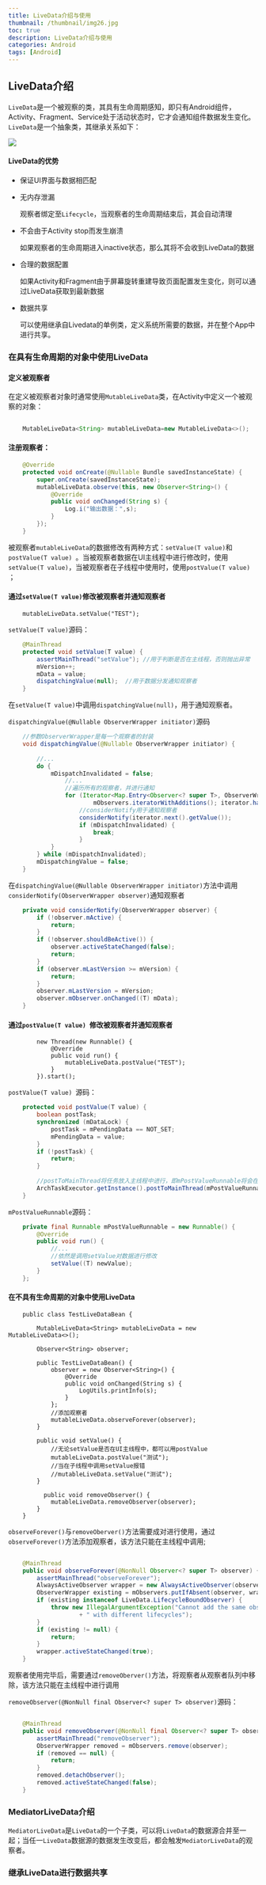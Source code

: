 ```yaml
---
title: LiveData介绍与使用
thumbnail: /thumbnail/img26.jpg
toc: true
description: LiveData介绍与使用
categories: Android
tags: [Android]
---
```


## LiveData介绍
`LiveData`是一个被观察的类，其具有生命周期感知，即只有Android组件，Activity、Fragment、Service处于活动状态时，它才会通知组件数据发生变化。`LiveData`是一个抽象类，其继承关系如下：
<!--more-->
![](public/img/Android/livedata.png)

#### LiveData的优势
* 保证UI界面与数据相匹配
* 无内存泄漏
    
    观察者绑定至`Lifecycle`，当观察者的生命周期结束后，其会自动清理
* 不会由于Activity stop而发生崩溃

    如果观察者的生命周期进入inactive状态，那么其将不会收到LiveData的数据
* 合理的数据配置
         
    如果Activity和Fragment由于屏幕旋转重建导致页面配置发生变化，则可以通过LiveData获取到最新数据 
* 数据共享

    可以使用继承自Livedata的单例类，定义系统所需要的数据，并在整个App中进行共享。

### 在具有生命周期的对象中使用LiveData

#### 定义被观察者
在定义被观察者对象时通常使用`MutableLiveData`类，在Activity中定义一个被观察的对象：

```java
  
    MutableLiveData<String> mutableLiveData=new MutableLiveData<>();

```

#### 注册观察者：

```java
    @Override
    protected void onCreate(@Nullable Bundle savedInstanceState) {
        super.onCreate(savedInstanceState);
        mutableLiveData.observe(this, new Observer<String>() {
            @Override
            public void onChanged(String s) {
                Log.i("输出数据：",s);
            }
        });
    }
```

被观察者`mutableLiveData`的数据修改有两种方式：`setValue(T value)`和`postValue(T value) `。当被观察者数据在UI主线程中进行修改时，使用`setValue(T value)`，当被观察者在子线程中使用时，使用`postValue(T value) `；

#### 通过`setValue(T value)`修改被观察者并通知观察者

```
    mutableLiveData.setValue("TEST");
```

`setValue(T value)`源码：
```java
    @MainThread
    protected void setValue(T value) {
        assertMainThread("setValue"); //用于判断是否在主线程，否则抛出异常
        mVersion++;
        mData = value;
        dispatchingValue(null);  //用于数据分发通知观察者
    }

```
在`setValue(T value)`中调用`dispatchingValue(null)`，用于通知观察者。

`dispatchingValue(@Nullable ObserverWrapper initiator)`源码
```java
    //参数ObserverWrapper是每一个观察者的封装
    void dispatchingValue(@Nullable ObserverWrapper initiator) {
       
        //...
        do {
            mDispatchInvalidated = false;
                //...
                //遍历所有的观察者，并进行通知
                for (Iterator<Map.Entry<Observer<? super T>, ObserverWrapper>> iterator =
                        mObservers.iteratorWithAdditions(); iterator.hasNext(); ) {
                    //considerNotify用于通知观察者
                    considerNotify(iterator.next().getValue());
                    if (mDispatchInvalidated) {
                        break;
                    }
            }
        } while (mDispatchInvalidated);
        mDispatchingValue = false;
    }

```

在`dispatchingValue(@Nullable ObserverWrapper initiator)`方法中调用`considerNotify(ObserverWrapper observer)`通知观察者

```java
    private void considerNotify(ObserverWrapper observer) {
        if (!observer.mActive) {
            return;
        }
        if (!observer.shouldBeActive()) {
            observer.activeStateChanged(false);
            return;
        }
        if (observer.mLastVersion >= mVersion) {
            return;
        }
        observer.mLastVersion = mVersion;
        observer.mObserver.onChanged((T) mData);
    }
```


#### 通过`postValue(T value) `修改被观察者并通知观察者

```
        new Thread(new Runnable() {
            @Override
            public void run() {
                mutableLiveData.postValue("TEST");
            }
        }).start();

```

`postValue(T value) `源码：

```java
    protected void postValue(T value) {
        boolean postTask;
        synchronized (mDataLock) {
            postTask = mPendingData == NOT_SET;
            mPendingData = value;
        }
        if (!postTask) {
            return;
        }
        
        //postToMainThread将任务放入主线程中进行，即mPostValueRunnable将会在主线程执行
        ArchTaskExecutor.getInstance().postToMainThread(mPostValueRunnable);
    }
```
`mPostValueRunnable`源码：
```java
    private final Runnable mPostValueRunnable = new Runnable() {
        @Override
        public void run() {
            //...
            //依然是调用setValue对数据进行修改
            setValue((T) newValue);
        }
    };

```

#### 在不具有生命周期的对象中使用LiveData

```
    public class TestLiveDataBean {

        MutableLiveData<String> mutableLiveData = new MutableLiveData<>();
        
        Observer<String> observer;

        public TestLiveDataBean() {
            observer = new Observer<String>() {
                @Override
                public void onChanged(String s) {
                    LogUtils.printInfo(s);
                }
            };
            //添加观察者
            mutableLiveData.observeForever(observer);
        }

        public void setValue() {
            //无论setValue是否在UI主线程中，都可以用postValue
            mutableLiveData.postValue("测试");
            //当在子线程中调用setValue报错
            //mutableLiveData.setValue("测试");
        }
    
          public void removeObserver() {
            mutableLiveData.removeObserver(observer);
        }
    }

```
`observeForever()`与`removeOberver()`方法需要成对进行使用，通过`observeForever()`方法添加观察者，该方法只能在主线程中调用;

```java

    @MainThread
    public void observeForever(@NonNull Observer<? super T> observer) {
        assertMainThread("observeForever");
        AlwaysActiveObserver wrapper = new AlwaysActiveObserver(observer);
        ObserverWrapper existing = mObservers.putIfAbsent(observer, wrapper);
        if (existing instanceof LiveData.LifecycleBoundObserver) {
            throw new IllegalArgumentException("Cannot add the same observer"
                    + " with different lifecycles");
        }
        if (existing != null) {
            return;
        }
        wrapper.activeStateChanged(true);
    }

```


观察者使用完毕后，需要通过`removeOberver()`方法，将观察者从观察者队列中移除，该方法只能在主线程中进行调用

`removeObserver(@NonNull final Observer<? super T> observer)`源码：
```java

    @MainThread
    public void removeObserver(@NonNull final Observer<? super T> observer) {
        assertMainThread("removeObserver");
        ObserverWrapper removed = mObservers.remove(observer);
        if (removed == null) {
            return;
        }
        removed.detachObserver();
        removed.activeStateChanged(false);
    }


```

### MediatorLiveData介绍

`MediatorLiveData`是`LiveData`的一个子类，可以将`LiveData`的数据源合并至一起；当任一`LiveData`数据源的数据发生改变后，都会触发`MediatorLiveData`的观察者。


### 继承LiveData进行数据共享


